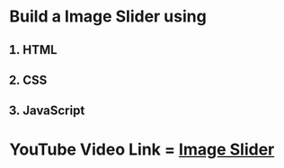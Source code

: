 <h1>Build a Image Slider using </h1>
<ol>
  <h2><li>HTML</li></h2>
  <h2><li>CSS</li></h2>
  <h2><li>JavaScript</li></h2>
</ol>

<h1>YouTube Video Link = <a href = "https://youtu.be/eeXFnPqXMf8">Image Slider</a></h1>
